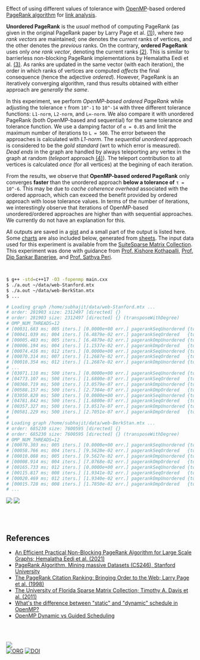 Effect of using different values of tolerance with [OpenMP]-based ordered
[PageRank algorithm] for [link analysis].

**Unordered PageRank** is the *usual* method of computing PageRank (as given in
the original PageRank paper by Larry Page et al. [(1)]), where *two rank*
*vectors* are maintained; one denotes the *current* ranks of vertices, and the
other denotes the *previous* ranks. On the contrary, **ordered PageRank** uses
only *one rank vector*, denoting the current ranks [(2)]. This is similar to
barrierless non-blocking PageRank implementations by Hemalatha Eedi et al.
[(3)]. As ranks are updated in the same vector (with each iteration), the order
in which ranks of vertices are computed *affects* the final consequence (hence
the adjective *ordered*). However, PageRank is an iteratively converging
algorithm, rand thus results obtained with either approach are *generally the*
*same*.

In this experiment, we perform *OpenMP-based ordered PageRank* while adjusting
the tolerance `τ` from `10^-1` to `10^-14` with three different tolerance
functions: `L1-norm`, `L2-norm`, and `L∞-norm`. We also compare it with
unordered PageRank (both OpenMP-based and sequential) for the same tolerance and
tolerance function. We use a damping factor of `α = 0.85` and limit the maximum
number of iterations to `L = 500`. The error between the approaches is
calculated with *L1-norm*. The *sequential unordered* approach is considered to
be the *gold standard* (wrt to which error is measured). *Dead ends* in the
graph are handled by always teleporting any vertex in the graph at random
(*teleport* approach [(4)]). The teleport contribution to all vertices is
calculated *once* (for all vertices) at the begining of each iteration.

From the results, we observe that **OpenMP-based ordered PageRank** only
converges **faster** than the unordered approach **below a tolerance of**
`τ = 10^-6`. This may be due to *cache coherence overhead* associated with the
ordered approach, which can exceed the benefit provided by ordered approach with
loose tolerance values. In terms of the number of iterations, we interestingly
observe that iterations of OpenMP-based unordered/ordered approaches are higher
than with sequential approaches. We currently do not have an explanation for
this.

All outputs are saved in a [gist] and a small part of the output is listed here.
Some [charts] are also included below, generated from [sheets]. The input data
used for this experiment is available from the [SuiteSparse Matrix Collection].
This experiment was done with guidance from [Prof. Kishore Kothapalli],
[Prof. Dip Sankar Banerjee], and [Prof. Sathya Peri].

<br>

```bash
$ g++ -std=c++17 -O3 -fopenmp main.cxx
$ ./a.out ~/data/web-Stanford.mtx
$ ./a.out ~/data/web-BerkStan.mtx
$ ...

# Loading graph /home/subhajit/data/web-Stanford.mtx ...
# order: 281903 size: 2312497 [directed] {}
# order: 281903 size: 2312497 [directed] {} (transposeWithDegree)
# OMP_NUM_THREADS=12
# [00031.683 ms; 005 iters.] [0.0000e+00 err.] pagerankSeqUnordered {tol_norm: L1, tolerance: 1e-01}
# [00041.039 ms; 004 iters.] [6.4879e-02 err.] pagerankSeqOrdered   {tol_norm: L1, tolerance: 1e-01}
# [00005.483 ms; 005 iters.] [6.4879e-02 err.] pagerankOmpUnordered {tol_norm: L1, tolerance: 1e-01}
# [00006.194 ms; 004 iters.] [1.1537e-02 err.] pagerankOmpOrdered   {tol_norm: L1, tolerance: 1e-01}
# [00074.416 ms; 012 iters.] [0.0000e+00 err.] pagerankSeqUnordered {tol_norm: L1, tolerance: 1e-02}
# [00070.314 ms; 007 iters.] [1.2687e-02 err.] pagerankSeqOrdered   {tol_norm: L1, tolerance: 1e-02}
# [00010.354 ms; 012 iters.] [1.2687e-02 err.] pagerankOmpUnordered {tol_norm: L1, tolerance: 1e-02}
# ...
# [03071.110 ms; 500 iters.] [0.0000e+00 err.] pagerankSeqUnordered {tol_norm: Li, tolerance: 1e-13}
# [04773.107 ms; 500 iters.] [1.6800e-07 err.] pagerankSeqOrdered   {tol_norm: Li, tolerance: 1e-13}
# [00360.719 ms; 500 iters.] [3.0579e-07 err.] pagerankOmpUnordered {tol_norm: Li, tolerance: 1e-13}
# [00588.157 ms; 500 iters.] [2.7384e-07 err.] pagerankOmpOrdered   {tol_norm: Li, tolerance: 1e-13}
# [03050.820 ms; 500 iters.] [0.0000e+00 err.] pagerankSeqUnordered {tol_norm: Li, tolerance: 1e-14}
# [04781.842 ms; 500 iters.] [1.6800e-07 err.] pagerankSeqOrdered   {tol_norm: Li, tolerance: 1e-14}
# [00357.327 ms; 500 iters.] [3.0517e-07 err.] pagerankOmpUnordered {tol_norm: Li, tolerance: 1e-14}
# [00581.229 ms; 500 iters.] [2.7051e-07 err.] pagerankOmpOrdered   {tol_norm: Li, tolerance: 1e-14}
#
# Loading graph /home/subhajit/data/web-BerkStan.mtx ...
# order: 685230 size: 7600595 [directed] {}
# order: 685230 size: 7600595 [directed] {} (transposeWithDegree)
# OMP_NUM_THREADS=12
# [00070.303 ms; 005 iters.] [0.0000e+00 err.] pagerankSeqUnordered {tol_norm: L1, tolerance: 1e-01}
# [00058.766 ms; 004 iters.] [9.5628e-02 err.] pagerankSeqOrdered   {tol_norm: L1, tolerance: 1e-01}
# [00010.088 ms; 005 iters.] [9.5627e-02 err.] pagerankOmpUnordered {tol_norm: L1, tolerance: 1e-01}
# [00008.914 ms; 004 iters.] [7.0768e-02 err.] pagerankOmpOrdered   {tol_norm: L1, tolerance: 1e-01}
# [00165.733 ms; 012 iters.] [0.0000e+00 err.] pagerankSeqUnordered {tol_norm: L1, tolerance: 1e-02}
# [00115.817 ms; 008 iters.] [1.9341e-02 err.] pagerankSeqOrdered   {tol_norm: L1, tolerance: 1e-02}
# [00020.469 ms; 012 iters.] [1.9340e-02 err.] pagerankOmpUnordered {tol_norm: L1, tolerance: 1e-02}
# [00015.728 ms; 008 iters.] [1.7850e-02 err.] pagerankOmpOrdered   {tol_norm: L1, tolerance: 1e-02}
# ...
```

[![](https://i.imgur.com/DXQtjER.png)][sheetp]
[![](https://i.imgur.com/f4OtE4b.png)][sheetp]

<br>
<br>


## References

- [An Efficient Practical Non-Blocking PageRank Algorithm for Large Scale Graphs; Hemalatha Eedi et al. (2021)](https://ieeexplore.ieee.org/document/9407114)
- [PageRank Algorithm, Mining massive Datasets (CS246), Stanford University](https://www.youtube.com/watch?v=ke9g8hB0MEo)
- [The PageRank Citation Ranking: Bringing Order to the Web; Larry Page et al. (1998)](https://citeseerx.ist.psu.edu/viewdoc/summary?doi=10.1.1.38.5427)
- [The University of Florida Sparse Matrix Collection; Timothy A. Davis et al. (2011)](https://doi.org/10.1145/2049662.2049663)
- [What's the difference between "static" and "dynamic" schedule in OpenMP?](https://stackoverflow.com/a/10852852/1413259)
- [OpenMP Dynamic vs Guided Scheduling](https://stackoverflow.com/a/43047074/1413259)

<br>
<br>


[![](https://i.imgur.com/qp7YIhe.jpg)](https://www.youtube.com/watch?v=69-J2m_GyhI)<br>
[![ORG](https://img.shields.io/badge/org-puzzlef-green?logo=Org)](https://puzzlef.github.io)
[![DOI](https://zenodo.org/badge/530790127.svg)](https://zenodo.org/badge/latestdoi/530790127)


[(1)]: https://citeseerx.ist.psu.edu/viewdoc/summary?doi=10.1.1.38.5427
[(2)]: https://github.com/puzzlef/pagerank-ordered-vs-unordered
[(3)]: https://ieeexplore.ieee.org/document/9407114
[(4)]: https://gist.github.com/wolfram77/94c38b9cfbf0c855e5f42fa24a8602fc
[Prof. Dip Sankar Banerjee]: https://sites.google.com/site/dipsankarban/
[Prof. Kishore Kothapalli]: https://faculty.iiit.ac.in/~kkishore/
[Prof. Sathya Peri]: https://people.iith.ac.in/sathya_p/
[SuiteSparse Matrix Collection]: https://sparse.tamu.edu
[OpenMP]: https://en.wikipedia.org/wiki/OpenMP
[PageRank algorithm]: https://en.wikipedia.org/wiki/PageRank
[link analysis]: https://en.wikipedia.org/wiki/Network_theory#Link_analysis
[gist]: https://gist.github.com/wolfram77/12aef056d47ecadf05dee0fec4918021
[charts]: https://imgur.com/a/AC6gRGQ
[sheets]: https://docs.google.com/spreadsheets/d/1cXSdBuMwdhIlN1ufXdl_tvzeU2DeVIAI9efU0zQRBPM/edit?usp=sharing
[sheetp]: https://docs.google.com/spreadsheets/d/e/2PACX-1vSeuJwLt-RUwAn70YXDFx5soAjY2ikgySDYoFx8vOeB49d7INSRECTJnEsrLWQXstyQwE_lCA3aPQVL/pubhtml
